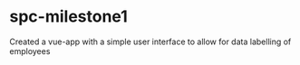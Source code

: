 # spc-milestone1

Created a vue-app with a simple user interface to allow for data labelling of employees